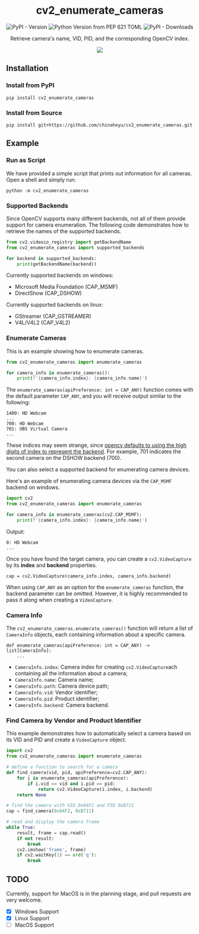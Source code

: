 <div align="center">

# cv2_enumerate_cameras

![PyPI - Version](https://img.shields.io/pypi/v/cv2-enumerate-cameras)
![Python Version from PEP 621 TOML](https://img.shields.io/python/required-version-toml?tomlFilePath=https%3A%2F%2Fraw.githubusercontent.com%2Fchinaheyu%2Fcv2_enumerate_cameras%2Fmain%2Fpyproject.toml)
![PyPI - Downloads](https://img.shields.io/pypi/dm/cv2-enumerate-cameras)

Retrieve camera's name, VID, PID, and the corresponding OpenCV index.

![](https://raw.githubusercontent.com/chinaheyu/cv2_enumerate_cameras/main/assets/script.png)

</div>

## Installation

### Install from PyPI

```commandline
pip install cv2_enumerate_cameras
```

### Install from Source

```commandline
pip install git+https://github.com/chinaheyu/cv2_enumerate_cameras.git
```

## Example

### Run as Script

We have provided a simple script that prints out information for all cameras. Open a shell and simply run:

```commandline
python -m cv2_enumerate_cameras
```

### Supported Backends

Since OpenCV supports many different backends, not all of them provide support for camera enumeration. The following code demonstrates how to retrieve the names of the supported backends.

```python
from cv2.videoio_registry import getBackendName
from cv2_enumerate_cameras import supported_backends

for backend in supported_backends:
    print(getBackendName(backend))
```

Currently supported backends on windows:

- Microsoft Media Foundation (CAP_MSMF)
- DirectShow (CAP_DSHOW)

Currently supported backends on linux:

- GStreamer (CAP_GSTREAMER)
-  V4L/V4L2 (CAP_V4L2)

### Enumerate Cameras

This is an example showing how to enumerate cameras.

```python
from cv2_enumerate_cameras import enumerate_cameras

for camera_info in enumerate_cameras():
    print(f'{camera_info.index}: {camera_info.name}')
```

The `enumerate_cameras(apiPreference: int = CAP_ANY)` function comes with the default parameter `CAP_ANY`, and you will receive output similar to the following:

```
1400: HD Webcam
...
700: HD Webcam
701: OBS Virtual Camera
...
```

These indices may seem strange, since [opencv defaults to using the high digits of index to represent the backend](https://github.com/opencv/opencv/blob/4.x/modules/videoio/src/cap.cpp#L245). For example, 701 indicates the second camera on the DSHOW backend (700).

You can also select a supported backend for enumerating camera devices.

Here's an example of enumerating camera devices via the `CAP_MSMF` backend on windows.

```python
import cv2
from cv2_enumerate_cameras import enumerate_cameras

for camera_info in enumerate_cameras(cv2.CAP_MSMF):
    print(f'{camera_info.index}: {camera_info.name}')
```

Output:

```
0: HD Webcam
...
```

Once you have found the target camera, you can create a `cv2.VideoCapture` by its **index** and **backend** properties.

```pycon
cap = cv2.VideoCapture(camera_info.index, camera_info.backend)
```

When using `CAP_ANY` as an option for the `enumerate_cameras` function, the backend parameter can be omitted. However, it is highly recommended to pass it along when creating a `VideoCapture`.

### Camera Info

The `cv2_enumerate_cameras.enumerate_cameras()` function will return a list of `CameraInfo` objects, each containing information about a specific camera.

```pycon
def enumerate_cameras(apiPreference: int = CAP_ANY) -> list[CameraInfo]:
    ...
```

- `CameraInfo.index`: Camera index for creating `cv2.VideoCapture`ach containing all the information about a camera;
- `CameraInfo.name`: Camera name;
- `CameraInfo.path`:  Camera device path;
- `CameraInfo.vid`:  Vendor identifier;
- `CameraInfo.pid`:  Product identifier;
- `CameraInfo.backend`: Camera backend.

### Find Camera by Vendor and Product Identifier

This example demonstrates how to automatically select a camera based on its VID and PID and create a `VideoCapture` object.

```python
import cv2
from cv2_enumerate_cameras import enumerate_cameras

# define a function to search for a camera
def find_camera(vid, pid, apiPreference=cv2.CAP_ANY):
    for i in enumerate_cameras(apiPreference):
        if i.vid == vid and i.pid == pid:
            return cv2.VideoCapture(i.index, i.backend)
    return None

# find the camera with VID 0x04F2 and PID 0xB711
cap = find_camera(0x04F2, 0xB711)

# read and display the camera frame
while True:
    result, frame = cap.read()
    if not result:
        break
    cv2.imshow('frame', frame)
    if cv2.waitKey(1) == ord('q'):
        break
```

## TODO

Currently, support for MacOS is in the planning stage, and pull requests are very welcome.

- [x] Windows Support
- [x] Linux Support
- [ ] MacOS Support
